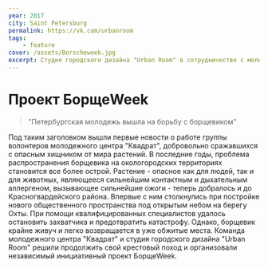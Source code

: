 ```yaml
---
year: 2017
city: Saint Petersburg
permalink: https://vk.com/urbanroom
tags:
    - feature
cover: /assets/Borscheweek.jpg
excerpt: Студия городского дизайна "Urban Room" в сотрудничестве с молодежным центром "Квадрат" добровольно занявшаяся экологической проблемой распространения борщевика на городских прибрежных территориях.
---
```


# Проект БорщеWeek

> "Петербургская молодежь вышла на борьбу с борщевиком"

Под таким заголовком вышли первые новости о работе группы волонтеров молодежного центра "Квадрат", добровольно сражавшихся с опасным хищником от мира растений.
В последние годы, проблема распространения борщевика на окологородских территориях становится все более острой. Растение - опасное как для людей, так и для животных, являющееся сильнейшим контактным и дыхательным аллергеном, вызывающее сильнейшие ожоги - теперь добралось и до Красногвардейского района.
Впервые с ним столкнулись при постройке нового общественного пространства под открытым небом на берегу Охты. При помощи квалифицированных специалистов удалось остановить захватчика и предотвратить катастрофу. Однако, борщевик крайне живуч и легко возвращается в уже обжитые места. Команда молодежного центра "Квадрат" и студия городского дизайна "Urban Room" решили продолжить свой крестовый поход и организовали независимый инициативный проект БорщеWeek.